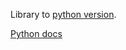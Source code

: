 Library to [python version](https://github.com/kindly/csvs_convert_py).


[Python docs](https://datapackage_convert.opendata.coop/)